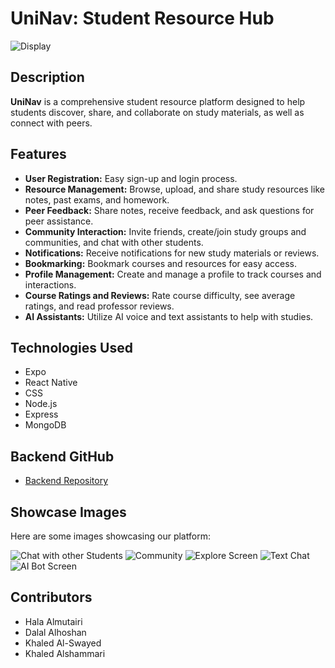 # UniNav: Student Resource Hub
![Display](Logo-landingpage.jpeg)

## Description
**UniNav** is a comprehensive student resource platform designed to help students discover, share, and collaborate on study materials, as well as connect with peers.

## Features
- **User Registration:** Easy sign-up and login process.
- **Resource Management:** Browse, upload, and share study resources like notes, past exams, and homework.
- **Peer Feedback:** Share notes, receive feedback, and ask questions for peer assistance.
- **Community Interaction:** Invite friends, create/join study groups and communities, and chat with other students.
- **Notifications:** Receive notifications for new study materials or reviews.
- **Bookmarking:** Bookmark courses and resources for easy access.
- **Profile Management:** Create and manage a profile to track courses and interactions.
- **Course Ratings and Reviews:** Rate course difficulty, see average ratings, and read professor reviews.
- **AI Assistants:** Utilize AI voice and text assistants to help with studies.

## Technologies Used
- Expo
- React Native
- CSS
- Node.js
- Express
- MongoDB

## Backend GitHub
- [Backend Repository](https://github.com/your-repo-link)

## Showcase Images
Here are some images showcasing our platform:

![Chat with other Students](ChatwithotherStudent.jpeg)
![Community](Comunity.jpeg)
![Explore Screen](Exploer-Screen_ex2.jpeg)
![Text Chat](Fahim-Textchat.jpeg)
![AI Bot Screen](Fahim-aiBot-Screen.jpeg)

## Contributors
- Hala Almutairi
- Dalal Alhoshan
- Khaled Al-Swayed
- Khaled Alshammari
